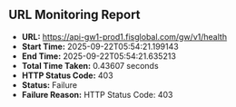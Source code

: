 ## URL Monitoring Report

- **URL:** https://api-gw1-prod1.fisglobal.com/gw/v1/health
- **Start Time:** 2025-09-22T05:54:21.199143
- **End Time:** 2025-09-22T05:54:21.635213
- **Total Time Taken:** 0.43607 seconds
- **HTTP Status Code:** 403
- **Status:** Failure
- **Failure Reason:** HTTP Status Code: 403
